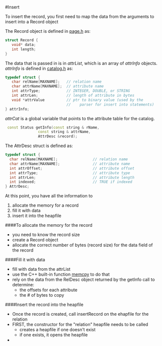 #Insert

To insert the record, you first need to map the data from the arguments to insert into a Record object

The Record object is defined in [page.h](page.h) as:
```cpp
struct Record {
   void* data;
   int length;
}
```

The data that is passed in is in *attrList*, which is an array of *attrInfo* objects. *attrInfo* is defined in [catalog.h](catalog.h) as:
```cpp
typedef struct {
   char relName[MAXNAME];   // relation name
   char attrName[MAXNAME];  // attribute name
   int attrType;            // INTEGER, DOUBLE, or STRING
   int attrLen;             // length of attribute in bytes
   void *attrValue          // ptr to binary value (used by the
                            //    parser for insert into statements)
} attrInfo;
```

*attrCat* is a global variable that points to the attribute table for the catalog.

```cpp
 const Status getInfo(const string & rName,
		       const string & attrName,
		       AttrDesc &record);
```

The AttrDesc struct is defined as:

```cpp
typedef struct {
  char relName[MAXNAME];                // relation name
  char attrName[MAXNAME];               // attribute name
  int attrOffset;                       // attribute offset
  int attrType;                         // attribute type
  int attrLen;                          // attribute length
  int indexed;                          // TRUE if indexed
} AttrDesc;
```

At this point, you have all the information to
1. allocate the memory for a record
2. fill it with data
3. insert it into the heapfile

####To allocate the memory for the record
- you need to know the record size
- create a Record object
- allocate the correct number of bytes (record size) for the data field of the record

####Fill it with data
- fill with data from the attrList
- use the C++ built-in function [memcpy](http://www.cplusplus.com/reference/cstring/memcpy/) to do that
- rely on the data from the RelDesc object returned by the getInfo call to determine:
   - the offsets for each attribute
   - the # of bytes to copy

####Insert the record into the heapfile
- Once the record is created, call insertRecord on the ehapfile for the relation
- FIRST, the constructor for the "relation" heapfile needs to be called
   - creates a heapfile if one doesn't exist
   - if one exists, it opens the heapfile
-

